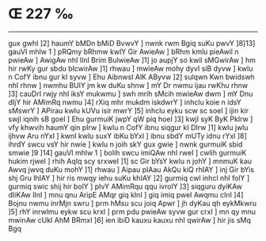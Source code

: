 # Œ 227 ‰
---
gux gwhI ]2] haumY bMDn bMiD BvwvY ] nwnk rwm Bgiq suKu pwvY
]8]13] gauVI mhlw 1 ] pRQmy bRhmw kwlY Gir AwieAw ] bRhm kmlu
pieAwil n pwieAw ] AwigAw nhI lInI Brim BulwieAw ]1] jo aupjY so
kwil sMGwirAw ] hm hir rwKy gur sbdu bIcwirAw ]1] rhwau ] mwieAw
mohy dyvI siB dyvw ] kwlu n CofY ibnu gur kI syvw ] Ehu AibnwsI AlK
AByvw ]2] sulqwn Kwn bwidswh nhI rhnw ] nwmhu BUlY jm kw duKu shnw
] mY Dr nwmu ijau rwKhu rhnw ]3] cauDrI rwjy nhI iksY mukwmu ] swh
mrih sMcih mwieAw dwm ] mY Dnu dIjY hir AMimRq nwmu ]4] rXiq mhr
mukdm iskdwrY ] inhclu koie n idsY sMswrY ] APirau kwlu kUVu isir mwrY
]5] inhclu eyku scw sc soeI ] ijin kir swjI iqnih sB goeI ] Ehu
gurmuiK jwpY qW piq hoeI ]3] kwjI syK ByK PkIrw ] vfy khwvih haumY
qin pIrw ] kwlu n CofY ibnu siqgur kI DIrw ]1] kwlu jwlu ijhvw Aru
nYxI ] kwnI kwlu suxY ibKu bYxI ] ibnu sbdY mUTy idnu rYxI ]8] ihrdY swcu
vsY hir nwie ] kwlu n joih skY gux gwie ] nwnk gurmuiK sbid smwie
]9 ]14] gauVI mhlw 1 ] bolih swcu imiQAw nhI rweI ] cwlih
gurmuiK hukim rjweI ] rhih AqIq scy srxweI ]1] sc Gir bYsY kwlu n
johY ] mnmuK kau Awvq jwvq duKu mohY ]1] rhwau ] Aipau pIAau AkQu
kiQ rhIAY ] inj Gir bYis shj Gru lhIAY ] hir ris mwqy iehu suKu
khIAY ]2] gurmiq cwl inhcl nhI folY ] gurmiq swic shij hir bolY ]
pIvY AMimRqu qqu ivrolY ]3] siqguru dyiKAw dIiKAw lInI ] mnu qnu
AripE AMqr giq kInI ] giq imiq pweI Awqmu cInI ]4] Bojnu nwmu
inrMjn swru ] prm hMsu scu joiq Apwr ] jh dyKau qh eykMkwru ]5] rhY
inrwlmu eykw scu krxI ] prm pdu pwieAw syvw gur crxI ] mn qy mnu
mwinAw cUkI AhM BRmxI ]6] ien ibiD kauxu kauxu nhI qwirAw ] hir
jis sMq Bgq
####
